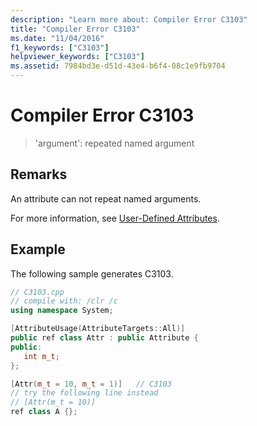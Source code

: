```yaml
---
description: "Learn more about: Compiler Error C3103"
title: "Compiler Error C3103"
ms.date: "11/04/2016"
f1_keywords: ["C3103"]
helpviewer_keywords: ["C3103"]
ms.assetid: 7984bd3e-d51d-43e4-b6f4-08c1e9fb9704
---
```

# Compiler Error C3103

> 'argument': repeated named argument

## Remarks

An attribute can not repeat named arguments.

For more information, see [User-Defined Attributes](../../extensions/user-defined-attributes-cpp-component-extensions.md).

## Example

The following sample generates C3103.

```cpp
// C3103.cpp
// compile with: /clr /c
using namespace System;

[AttributeUsage(AttributeTargets::All)]
public ref class Attr : public Attribute {
public:
   int m_t;
};

[Attr(m_t = 10, m_t = 1)]   // C3103
// try the following line instead
// [Attr(m_t = 10)]
ref class A {};
```
